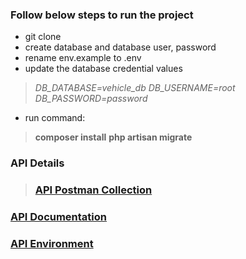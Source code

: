 ### Follow below steps to run the project

- git clone
- create database and database user, password
- rename env.example to .env
- update the database credential values
> *DB_DATABASE=vehicle_db
DB_USERNAME=root
DB_PASSWORD=password*
- run command: 
> **composer install**
> **php artisan migrate**
 



### API Details
> ### [API Postman Collection](https://www.getpostman.com/collections/59ea8be3791377b8f906 "[API Postman Collection] ")
### [API Documentation](https://documenter.getpostman.com/view/9991806/UVeAu8bu "API Documentation")
### [API Environment](https://github.com/kundu/vehicle-germany/blob/master/Vehicle_Local_Enviroment.postman_environment.json "API Environment")
